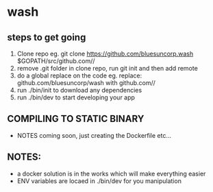# wash

steps to get going
------------------

1. Clone repo eg. git clone https://github.com/bluesuncorp.wash $GOPATH/src/github.com/<user or org name>/<project name>
2. remove .git folder in clone repo, run git init and then add remote
3. do a global replace on the code eg. replace: github.com/bluesuncorp/wash with github.com/<user or org name>/<project name>
4. run ./bin/init to download any dependencies
5. run ./bin/dev to start developing your app


COMPILING TO STATIC BINARY
--------------------------
- NOTES coming soon, just creating the Dockerfile etc...

NOTES:
------
- a docker solution is in the works which will make everything easier
- ENV variables are locaed in ./bin/dev for you manipulation